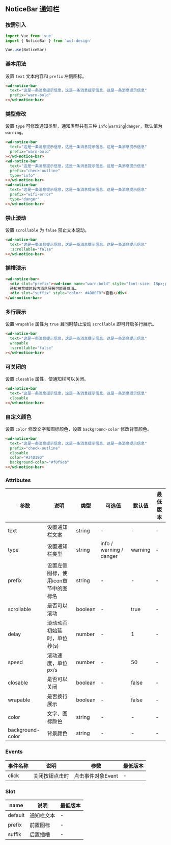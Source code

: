 ## NoticeBar 通知栏

### 按需引入

```javascript
import Vue from 'vue'
import { NoticeBar } from 'wot-design'

Vue.use(NoticeBar)
```

### 基本用法

设置 `text` 文本内容和 `prefix` 左侧图标。

```html
<wd-notice-bar
  text="这是一条消息提示信息，这是一条消息提示信息，这是一条消息提示信息"
  prefix="warn-bold"
></wd-notice-bar>
```

### 类型修改

设置 `type` 可修改通知类型，通知类型共有三种 `info`|`warning`|`danger`，默认值为`warning`。

```html
<wd-notice-bar
  text="这是一条消息提示信息，这是一条消息提示信息，这是一条消息提示信息"
  prefix="warn-bold"
></wd-notice-bar>
<wd-notice-bar
  text="这是一条消息提示信息，这是一条消息提示信息，这是一条消息提示信息"
  prefix="check-outline"
  type="info"
></wd-notice-bar>
<wd-notice-bar
  text="这是一条消息提示信息，这是一条消息提示信息，这是一条消息提示信息"
  prefix="wifi-error"
  type="danger"
></wd-notice-bar>
```

### 禁止滚动

设置 `scrollable` 为 `false` 禁止文本滚动。

```html
<wd-notice-bar
  text="这是一条消息提示信息，这是一条消息提示信息，这是一条消息提示信息"
  :scrollable="false"
></wd-notice-bar>
```

### 插槽演示

```html
<wd-notice-bar>
  <div slot="prefix"><wd-icon name="warn-bold" style="font-size: 18px;padding-right: 4px"></wd-icon></div>
  通知被禁或时段内消息屏蔽可能造成消…
  <div slot="suffix" style="color: #4D80F0">查看</div>
</wd-notice-bar>
```

### 多行展示

设置 `wrapable` 属性为 `true` 且同时禁止滚动 `scrollable` 即可开启多行展示。

```html
<wd-notice-bar
  text="这是一条消息提示信息，这是一条消息提示信息，这是一条消息提示信息"
  wrapable
  :scrollable="false"
></wd-notice-bar>
```

### 可关闭的

设置 `closable` 属性，使通知栏可以关闭。

```html
<wd-notice-bar
  text="这是一条消息提示信息，这是一条消息提示信息，这是一条消息提示信息"
  closable
></wd-notice-bar>
```

### 自定义颜色

设置 `color` 修改文字和图标颜色，设置 `background-color` 修改背景颜色。

```html
<wd-notice-bar
  text="这是一条消息提示信息，这是一条消息提示信息，这是一条消息提示信息"
  prefix="check-outline"
  closable
  color="#34D19D"
  background-color="#f0f9eb"
></wd-notice-bar>
```

### Attributes

| 参数 | 说明 | 类型 | 可选值 | 默认值 | 最低版本 |
|-----|------|-----|-------|-------|---------|
| text | 设置通知栏文案 | string | - | - | - |
| type | 设置通知栏类型 | string | info / warning / danger | warning | - |
| prefix | 设置左侧图标，使用icon章节中的图标名 | string | - | - | - |
| scrollable | 是否可以滚动 | boolean | - | true | - |
| delay | 滚动动画初始延时，单位 秒(s) | number | - | 1 | - |
| speed | 滚动速度，单位 px/s | number | - | 50 | - |
| closable | 是否可以关闭 | boolean | - | false | - |
| wrapable | 是否换行展示 | boolean | - | false | - |
| color | 文字、图标颜色 | string | - | - | - |
| background-color | 背景颜色 | string | - | - | - |

### Events

| 事件名称 | 说明 | 参数 | 最低版本 |
|---------|-----|-----|---------|
| click | 关闭按钮点击时 | 点击事件对象Event | - |

### Slot

| name | 说明 | 最低版本 |
|------|-----|---------|
| default | 通知栏文本 | - |
| prefix | 前置图标 | - |
| suffix | 后置插槽 | - |
